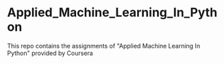 # Applied_Machine_Learning_In_Python
This repo contains the assignments of "Applied Machine Learning In Python" provided by  Coursera
